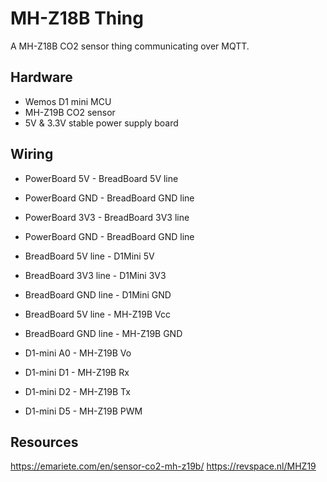 # MH-Z18B Thing
A MH-Z18B CO2 sensor thing communicating over MQTT.

## Hardware
- Wemos D1 mini MCU
- MH-Z19B CO2 sensor
- 5V & 3.3V stable power supply board

## Wiring
- PowerBoard 5V - BreadBoard 5V line 
- PowerBoard GND - BreadBoard GND line
- PowerBoard 3V3 - BreadBoard 3V3 line 
- PowerBoard GND - BreadBoard GND line

- BreadBoard 5V line - D1Mini 5V
- BreadBoard 3V3 line - D1Mini 3V3
- BreadBoard GND line - D1Mini GND

- BreadBoard 5V line - MH-Z19B Vcc
- BreadBoard GND line - MH-Z19B GND

- D1-mini A0 - MH-Z19B Vo
- D1-mini D1 - MH-Z19B Rx
- D1-mini D2 - MH-Z19B Tx
- D1-mini D5 - MH-Z19B PWM

## Resources
https://emariete.com/en/sensor-co2-mh-z19b/
https://revspace.nl/MHZ19
